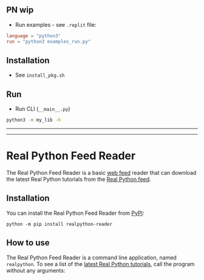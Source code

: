 ## PN wip

- Run examples - see `.replit` file:

```toml
language = "python3"
run = "python3 examples_run.py"
```

## Installation

- See `install_pkg.sh`

## Run

- Run CLI (`__main__.py`)

```sh
python3 -m my_lib -h
```

----
----

# Real Python Feed Reader

The Real Python Feed Reader is a basic [web feed](https://en.wikipedia.org/wiki/Web_feed) reader that can download the latest Real Python tutorials from the [Real Python feed](https://realpython.com/contact/#rss-atom-feed).

## Installation

You can install the Real Python Feed Reader from [PyPI](https://pypi.org/project/realpython-reader/):

    python -m pip install realpython-reader

## How to use

The Real Python Feed Reader is a command line application, named `realpython`. To see a list of the [latest Real Python tutorials](https://realpython.com/), call the program without any arguments:
